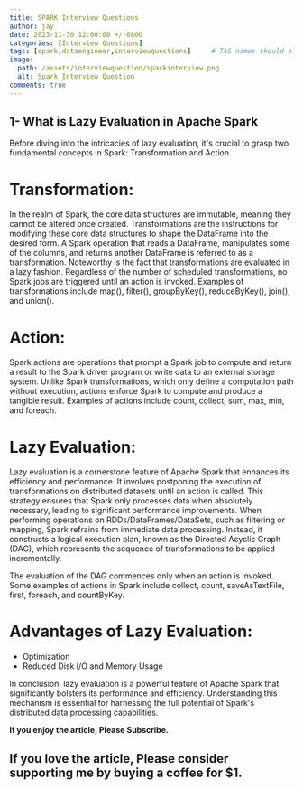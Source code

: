 ```yaml
---
title: SPARK Interview Questions
author: jay
date: 2023-11-30 12:00:00 +/-0800
categories: [Interview Questions]
tags: [spark,dataengineer,interviewquestions]     # TAG names should always be lowercase
image:
  path: /assets/interviewquestion/sparkinterview.png
  alt: Spark Interview Question
comments: true
---
```


## 1- What is Lazy Evaluation in Apache Spark

Before diving into the intricacies of lazy evaluation, it's crucial to grasp two fundamental concepts in Spark: Transformation and Action.

# Transformation:
In the realm of Spark, the core data structures are immutable, meaning they cannot be altered once created. Transformations are the instructions for modifying these core data structures to shape the DataFrame into the desired form.
A Spark operation that reads a DataFrame, manipulates some of the columns, and returns another DataFrame is referred to as a transformation. Noteworthy is the fact that transformations are evaluated in a lazy fashion. Regardless of the number of scheduled transformations, no Spark jobs are triggered until an action is invoked. Examples of transformations include map(), filter(), groupByKey(), reduceByKey(), join(), and union().

# Action:
Spark actions are operations that prompt a Spark job to compute and return a result to the Spark driver program or write data to an external storage system. Unlike Spark transformations, which only define a computation path without execution, actions enforce Spark to compute and produce a tangible result. Examples of actions include count, collect, sum, max, min, and foreach.

# Lazy Evaluation:
Lazy evaluation is a cornerstone feature of Apache Spark that enhances its efficiency and performance. It involves postponing the execution of transformations on distributed datasets until an action is called. This strategy ensures that Spark only processes data when absolutely necessary, leading to significant performance improvements.
When performing operations on RDDs/DataFrames/DataSets, such as filtering or mapping, Spark refrains from immediate data processing. Instead, it constructs a logical execution plan, known as the Directed Acyclic Graph (DAG), which represents the sequence of transformations to be applied incrementally.

The evaluation of the DAG commences only when an action is invoked. Some examples of actions in Spark include collect, count, saveAsTextFile, first, foreach, and countByKey.

# Advantages of Lazy Evaluation:
* Optimization
* Reduced Disk I/O and Memory Usage

In conclusion, lazy evaluation is a powerful feature of Apache Spark that significantly bolsters its performance and efficiency. Understanding this mechanism is essential for harnessing the full potential of Spark's distributed data processing capabilities.



**If you enjoy the article, Please Subscribe.**
## If you love the article, Please consider supporting me by buying a coffee for $1.


<script type="text/javascript" src="https://cdnjs.buymeacoffee.com/1.0.0/button.prod.min.js" data-name="bmc-button" data-slug="jayaananth" data-color="#FFDD00" data-emoji="☕"  data-font="Cookie" data-text="Buy me a coffee @ 1$" data-outline-color="#000000" data-font-color="#000000" data-coffee-color="#ffffff" ></script>


<script async src="https://pagead2.googlesyndication.com/pagead/js/adsbygoogle.js?client=ca-pub-4606733459883553"
     crossorigin="anonymous"></script>